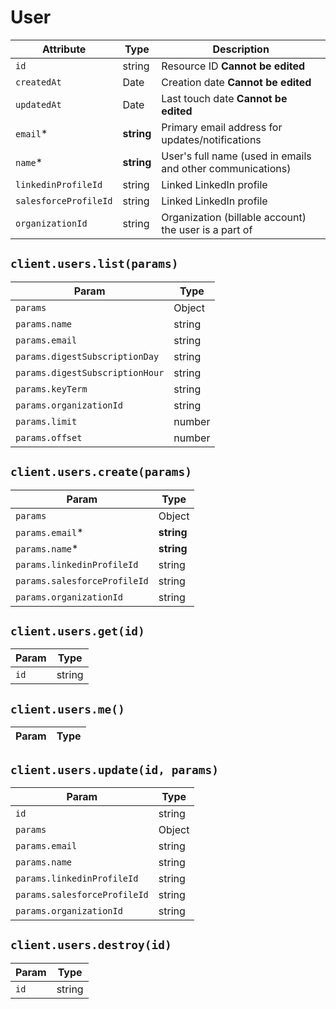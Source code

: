 # User

| Attribute | Type | Description |
| --------- | ---- | ----------- |
| `id`                | string     | Resource ID **Cannot be edited** |
| `createdAt`         | Date       | Creation date **Cannot be edited** |
| `updatedAt`         | Date       | Last touch date **Cannot be edited** |
| `email`*            | **string** | Primary email address for updates/notifications |
| `name`*             | **string** | User's full name (used in emails and other communications) |
| `linkedinProfileId` | string     | Linked LinkedIn profile |
| `salesforceProfileId` | string     | Linked LinkedIn profile |
| `organizationId`    | string     | Organization (billable account) the user is a part of |

## `client.users.list(params)`

| Param | Type |
|-------|------|
| `params`                        | Object |
| `params.name`                   | string |
| `params.email`                  | string |
| `params.digestSubscriptionDay`  | string |
| `params.digestSubscriptionHour` | string |
| `params.keyTerm`                | string |
| `params.organizationId`         | string |
| `params.limit`                  | number |
| `params.offset`                 | number |

## `client.users.create(params)`

| Param | Type |
|-------|------|
| `params`                   | Object |
| `params.email`*            | **string** |
| `params.name`*             | **string** |
| `params.linkedinProfileId` | string |
| `params.salesforceProfileId` | string |
| `params.organizationId`    | string |

## `client.users.get(id)`

| Param | Type |
|-------|------|
| `id` | string |

## `client.users.me()`

| Param | Type |
|-------|------|

## `client.users.update(id, params)`

| Param | Type |
|-------|------|
| `id`                       | string |
| `params`                   | Object |
| `params.email`             | string |
| `params.name`              | string |
| `params.linkedinProfileId` | string |
| `params.salesforceProfileId` | string |
| `params.organizationId`    | string |

## `client.users.destroy(id)`

| Param | Type |
|-------|------|
| `id` | string |
